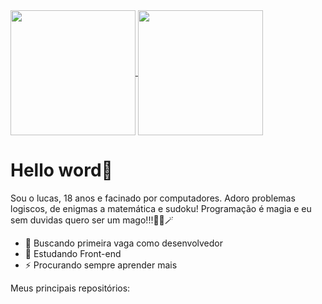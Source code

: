 <a href="https://github.com/anuraghazra/github-readme-stats">
  <img height=200 align="center" src="https://github-readme-stats.vercel.app/api?username=lucas-txt&theme=merko" />
</a>
<a href="https://github.com/anuraghazra/convoychat">
  <img height=200 align="center" src="https://github-readme-stats.vercel.app/api/top-langs?username=lucas-txt&layout=compact&langs_count=20&card_width=320&theme=merko" />
</a>

# Hello word🔮
Sou o lucas, 18 anos e facinado por computadores. Adoro problemas logiscos, de enigmas a matemática e sudoku! Programação é magia e eu sem duvidas quero ser um mago!!!🧙‍♂️🪄
- 🔭 Buscando primeira vaga como desenvolvedor 
- 🌱 Estudando Front-end
- ⚡ Procurando sempre aprender mais

Meus principais repositórios: 



